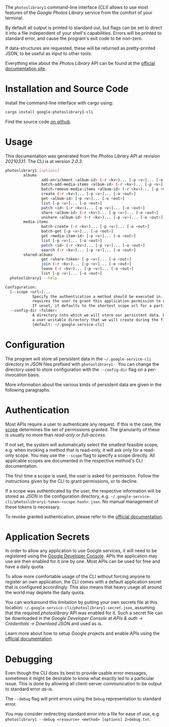 <!---
DO NOT EDIT !
This file was generated automatically from 'src/mako/cli/README.md.mako'
DO NOT EDIT !
-->
The `photoslibrary1` command-line interface *(CLI)* allows to use most features of the *Google Photos Library* service from the comfort of your terminal.

By default all output is printed to standard out, but flags can be set to direct it into a file independent of your shell's
capabilities. Errors will be printed to standard error, and cause the program's exit code to be non-zero.

If data-structures are requested, these will be returned as pretty-printed JSON, to be useful as input to other tools.

Everything else about the *Photos Library* API can be found at the
[official documentation site](https://developers.google.com/photos/).

# Installation and Source Code

Install the command-line interface with cargo using:

```bash
cargo install google-photoslibrary1-cli
```

Find the source code [on github](https://github.com/Byron/google-apis-rs/tree/main/gen/photoslibrary1-cli).

# Usage

This documentation was generated from the *Photos Library* API at revision *20210331*. The CLI is at version *2.0.3*.

```bash
photoslibrary1 [options]
        albums
                add-enrichment <album-id> (-r <kv>)... [-p <v>]... [-o <out>]
                batch-add-media-items <album-id> (-r <kv>)... [-p <v>]... [-o <out>]
                batch-remove-media-items <album-id> (-r <kv>)... [-p <v>]... [-o <out>]
                create (-r <kv>)... [-p <v>]... [-o <out>]
                get <album-id> [-p <v>]... [-o <out>]
                list [-p <v>]... [-o <out>]
                patch <id> (-r <kv>)... [-p <v>]... [-o <out>]
                share <album-id> (-r <kv>)... [-p <v>]... [-o <out>]
                unshare <album-id> (-r <kv>)... [-p <v>]... [-o <out>]
        media-items
                batch-create (-r <kv>)... [-p <v>]... [-o <out>]
                batch-get [-p <v>]... [-o <out>]
                get <media-item-id> [-p <v>]... [-o <out>]
                list [-p <v>]... [-o <out>]
                patch <id> (-r <kv>)... [-p <v>]... [-o <out>]
                search (-r <kv>)... [-p <v>]... [-o <out>]
        shared-albums
                get <share-token> [-p <v>]... [-o <out>]
                join (-r <kv>)... [-p <v>]... [-o <out>]
                leave (-r <kv>)... [-p <v>]... [-o <out>]
                list [-p <v>]... [-o <out>]
  photoslibrary1 --help

Configuration:
  [--scope <url>]...
            Specify the authentication a method should be executed in. Each scope
            requires the user to grant this application permission to use it.
            If unset, it defaults to the shortest scope url for a particular method.
  --config-dir <folder>
            A directory into which we will store our persistent data. Defaults to
            a user-writable directory that we will create during the first invocation.
            [default: ~/.google-service-cli]

```

# Configuration

The program will store all persistent data in the `~/.google-service-cli` directory in *JSON* files prefixed with `photoslibrary1-`.  You can change the directory used to store configuration with the `--config-dir` flag on a per-invocation basis.

More information about the various kinds of persistent data are given in the following paragraphs.

# Authentication

Most APIs require a user to authenticate any request. If this is the case, the [scope][scopes] determines the 
set of permissions granted. The granularity of these is usually no more than *read-only* or *full-access*.

If not set, the system will automatically select the smallest feasible scope, e.g. when invoking a
method that is read-only, it will ask only for a read-only scope. 
You may use the `--scope` flag to specify a scope directly. 
All applicable scopes are documented in the respective method's CLI documentation.

The first time a scope is used, the user is asked for permission. Follow the instructions given 
by the CLI to grant permissions, or to decline.

If a scope was authenticated by the user, the respective information will be stored as *JSON* in the configuration
directory, e.g. `~/.google-service-cli/photoslibrary1-token-<scope-hash>.json`. No manual management of these tokens
is necessary.

To revoke granted authentication, please refer to the [official documentation][revoke-access].

# Application Secrets

In order to allow any application to use Google services, it will need to be registered using the 
[Google Developer Console][google-dev-console]. APIs the application may use are then enabled for it
one by one. Most APIs can be used for free and have a daily quota.

To allow more comfortable usage of the CLI without forcing anyone to register an own application, the CLI
comes with a default application secret that is configured accordingly. This also means that heavy usage
all around the world may deplete the daily quota.

You can workaround this limitation by putting your own secrets file at this location: 
`~/.google-service-cli/photoslibrary1-secret.json`, assuming that the required *photoslibrary* API 
was enabled for it. Such a secret file can be downloaded in the *Google Developer Console* at 
*APIs & auth -> Credentials -> Download JSON* and used as is.

Learn more about how to setup Google projects and enable APIs using the [official documentation][google-project-new].


# Debugging

Even though the CLI does its best to provide usable error messages, sometimes it might be desirable to know
what exactly led to a particular issue. This is done by allowing all client-server communication to be 
output to standard error *as-is*.

The `--debug` flag will print errors using the `Debug` representation to standard error.

You may consider redirecting standard error into a file for ease of use, e.g. `photoslibrary1 --debug <resource> <method> [options] 2>debug.txt`.


[scopes]: https://developers.google.com/+/api/oauth#scopes
[revoke-access]: http://webapps.stackexchange.com/a/30849
[google-dev-console]: https://console.developers.google.com/
[google-project-new]: https://developers.google.com/console/help/new/